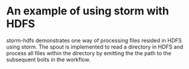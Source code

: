 # An example of using storm with HDFS

storm-hdfs demonstrates one way of processing files resided in HDFS using storm. The spout is implemented to read a directory in HDFS and process all files within the directory by emitting the the path to the subsequent bolts in the workflow.
